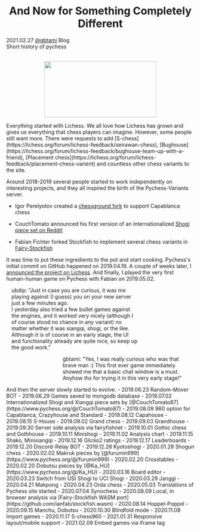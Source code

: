 <h1 align="center">And Now for Something Completely Different</h1>

<div class="meta-headline">
    <div class= "meta">
        <span class="text">2021.02.27</span>
        <span class="text"><a href="/@/gbtami">@gbtami</a></span>
        <span class="text">Blog</span>
    </div>
    <div class= "headline">Short history of pychess</div>
</div>
</br>

<p align="center">
    <img src="https://github.com/gbtami/pychess-variants/blob/master/static/images/TomatoPlasticSet.svg" width="300" height="150">
</p>
Everything started with Lichess. We all love how Lichess has grown and gives us everything that chess players can imagine. However, some people still want more. There were requests to add [S-chess](https://lichess.org/forum/lichess-feedback/seirawan-chess), [Bughouse](https://lichess.org/forum/lichess-feedback/bughouse-team-up-with-a-friend), [Placement chess](https://lichess.org/forum/lichess-feedback/placement-chess-varient) and countless other chess variants to the site.

Around 2018-2019 several people started to work independently on interesting projects, and they all inspired the birth of the Pychess-Variants server.<br>

 - Igor Perelyotov created a [chessground fork](https://github.com/IgorPerelyotov/chessground/tree/dev/capablanca) to support Capablanca chess</br>

 - CouchTomato announced his first version of an internationalized [Shogi piece set on Reddit](https://www.reddit.com/r/shogi/comments/bn586v/modifiedredesigned_hidetchi_international_pieces/)</br>

 - Fabian Fichter forked Stockfish to implement several chess variants in [Fairy-Stockfish](https://github.com/ianfab/Fairy-Stockfish)</br>

It was time to put these ingredients to the pot and start cooking.
Pychess's initial commit on GitHub happened on 2019.04.19. A couple of weeks later, I [announced the project on Lichess](https://lichess.org/forum/off-topic-discussion/lichess-survey-would-you-like-to-see-eastern-chess-variants-here-on-lichess#9). And finally, I played the very first human-human game on Pychess with Fabian on 2019.05.02.

<p style="background:var(--game-hover);padding-left:1em;padding-right:30%">
ubdip:
"Just in case you are curious, it was me playing against (I guess) you on your new server just a few minutes ago.</br>
I yesterday also tried a few bullet games against the engines, and it worked very nicely (although I of course stood no chance in any variant) no matter whether it was xiangqi, shogi, or the like. Although it is of course in an early stage, the UI and functionality already are quite nice, so keep up the good work."</br>
</p>

<p style="background:var(--clock-hurry-bg);align:right;padding-left:30%;padding-right:1em">
gbtami:
"Yes, I was really curious who was that brave man :)
This first ever game immediately showed me that a basic chat window is a must.
Anyhow thx for trying it in this very early stage!"
</p>
And then the server slowly started to evolve.
 - 2019.06.23 Random-Mover BOT
 - 2019.06.29 Games saved to mongodb database
 - 2019.07.02 Internationalized Shogi and Xiangqi piece sets by [@CouchTomato87](https://www.pychess.org/@/CouchTomato87)
 - 2019.08.09 960 option for Capablanca, Crazyhouse and Standard
 - 2019.08.12 Capahouse
 - 2019.08.15 S-House
 - 2019.09.02 Grand chess
 - 2019.09.03 Grandhouse
 - 2019.09.30 Server side analysis via fairyfishnet
 - 2019.10.01 Gothic chess and Gothhouse
 - 2019.10.11 Minishogi
 - 2019.11.02 Analysis chart
 - 2019.11.15 Shako, Minixiangqi
 - 2019.12.16 Glicko2 ratings
 - 2019.12.17 Leaderboards
 - 2019.12.20 Discord-Relay BOT
 - 2019.12.28 Kyotoshogi
 - 2020.01.28 Shogun chess
 - 2020.02.02 Makruk pieces by [@furumin999](https://www.pychess.org/@/furumin999)
 - 2020.02.20 Crosstables
 - 2020.02.20 Dobutsu pieces by [@Ka_HU](https://www.pychess.org/@/Ka_HU)
 - 2020.03.16 Board editor
 - 2020.03.23 Switch from USI Shogi to UCI Shogi
 - 2020.03.29 Janggi
 - 2020.04.21 Makpong
 - 2020.04.23 Orda chess
 - 2020.05.03 Translations of Pychess site started
 - 2020.07.04 Synochess
 - 2020.08.09 Local, in browser analysis via [Fairy-Stockfish WASM port](https://github.com/ianfab/stockfish.wasm)
 - 2020.08.14 Hoppel-Poppel
 - 2020.09.15 Manchu, Dobutsu
 - 2020.10.30 Blindfold mode
 - 2020.11.08 Import games
 - 2020.11.17 S-chess960
 - 2021.01.31 Responsive layout/mobile support
 - 2021.02.09 Embed games via iframe tag
</br>
